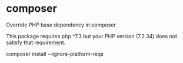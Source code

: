 # composer

Override PHP base dependency in composer

This package requires php ^7.3 but your PHP version (7.2.34) does not satisfy that requirement.

composer install --ignore-platform-reqs
